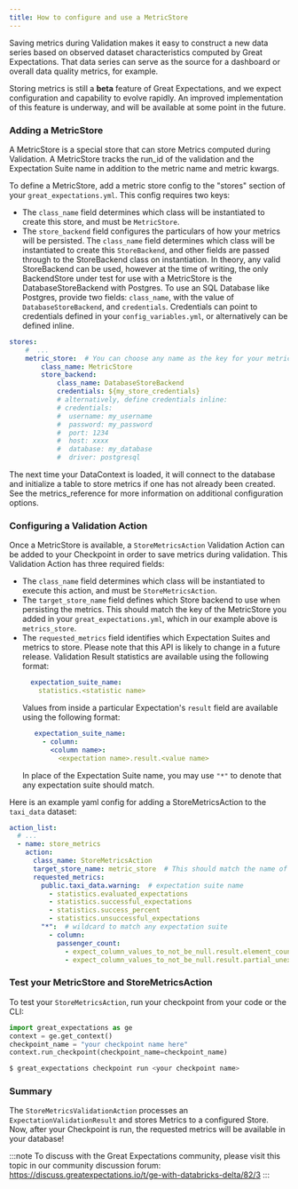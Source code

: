 ```yaml
---
title: How to configure and use a MetricStore
---
```


Saving metrics during Validation makes it easy to construct a new data series based on observed
dataset characteristics computed by Great Expectations. That data series can serve as the source for a dashboard or
overall data quality metrics, for example.

Storing metrics is still a **beta** feature of Great Expectations, and we expect configuration and
capability to evolve rapidly. 
An improved implementation of this feature is underway, and will be available at some point in the future.

### Adding a MetricStore

A MetricStore is a special store that can store Metrics computed during Validation. A MetricStore tracks the run_id
of the validation and the Expectation Suite name in addition to the metric name and metric kwargs.

To define a MetricStore, add a metric store config to the "stores" section of your `great_expectations.yml`.
This config requires two keys:
- The `class_name` field determines which class will be instantiated to create this store, and must be `MetricStore`.
- The `store_backend` field configures the particulars of how your metrics will be persisted. 
  The `class_name` field determines which class will be instantiated to create this `StoreBackend`, and other fields are passed through to the StoreBackend class on instantiation.
  In theory, any valid StoreBackend can be used, however at the time of writing, the only BackendStore under test for use with a MetricStore is the DatabaseStoreBackend with Postgres.
  To use an SQL Database like Postgres, provide two fields: `class_name`, with the value of `DatabaseStoreBackend`, and `credentials`.
  Credentials can point to credentials defined in your `config_variables.yml`, or alternatively can be defined inline.

```yaml
stores:
    #  ...
    metric_store:  # You can choose any name as the key for your metric store
        class_name: MetricStore
        store_backend:
            class_name: DatabaseStoreBackend
            credentials: ${my_store_credentials}
            # alternatively, define credentials inline:
            # credentials:
            #  username: my_username
            #  password: my_password
            #  port: 1234
            #  host: xxxx
            #  database: my_database
            #  driver: postgresql
```

The next time your DataContext is loaded, it will connect to the database and initialize a table to store metrics if
one has not already been created. See the metrics_reference for more information on additional configuration
options.

### Configuring a Validation Action

Once a MetricStore is available, a `StoreMetricsAction` Validation Action can be added to your Checkpoint in order to save metrics during
validation. This Validation Action has three required fields:
- The `class_name` field determines which class will be instantiated to execute this action, and must be `StoreMetricsAction`.
- The `target_store_name` field defines which Store backend to use when persisting the metrics. This should match the key of the MetricStore you added in your `great_expectations.yml`, which in our example above is `metrics_store`.
- The `requested_metrics` field identifies which Expectation Suites and metrics to store. Please note that this API is likely to change in a future release.
  Validation Result statistics are available using the following format:
    ```yaml
      expectation_suite_name:
        statistics.<statistic name>
   ```
  Values from inside a particular Expectation's `result` field are available using the following format:
   ```yaml
      expectation_suite_name:
        - column:
          <column name>:
            <expectation name>.result.<value name>
   ```
  In place of the Expectation Suite name, you may use `"*"` to denote that any expectation suite should match. 

Here is an example yaml config for adding a StoreMetricsAction to the `taxi_data` dataset:

```yaml
action_list:
  # ...
  - name: store_metrics
    action:
      class_name: StoreMetricsAction
      target_store_name: metric_store  # This should match the name of the store configured above
      requested_metrics:
        public.taxi_data.warning:  # expectation suite name
          - statistics.evaluated_expectations
          - statistics.successful_expectations
          - statistics.success_percent
          - statistics.unsuccessful_expectations
        "*":  # wildcard to match any expectation suite
          - column:
            passenger_count:
              - expect_column_values_to_not_be_null.result.element_count
              - expect_column_values_to_not_be_null.result.partial_unexpected_list
```

### Test your MetricStore and StoreMetricsAction

To test your `StoreMetricsAction`, run your checkpoint from your code or the CLI:
```python
import great_expectations as ge
context = ge.get_context()
checkpoint_name = "your checkpoint name here"
context.run_checkpoint(checkpoint_name=checkpoint_name)
```
```bash
$ great_expectations checkpoint run <your checkpoint name>
```

### Summary
The `StoreMetricsValidationAction` processes an `ExpectationValidationResult` and stores Metrics to a configured Store.
Now, after your Checkpoint is run, the requested metrics will be available in your database!

:::note
To discuss with the Great Expectations community, please visit this topic in our community discussion forum: https://discuss.greatexpectations.io/t/ge-with-databricks-delta/82/3
:::

